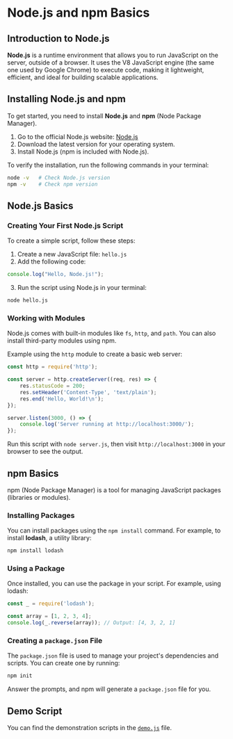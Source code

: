 
# Node.js and npm Basics


## Introduction to Node.js

**Node.js** is a runtime environment that allows you to run JavaScript on the server, outside of a browser. It uses the V8 JavaScript engine (the same one used by Google Chrome) to execute code, making it lightweight, efficient, and ideal for building scalable applications.

## Installing Node.js and npm

To get started, you need to install **Node.js** and **npm** (Node Package Manager).

1. Go to the official Node.js website: [Node.js](https://nodejs.org/)
2. Download the latest version for your operating system.
3. Install Node.js (npm is included with Node.js).

To verify the installation, run the following commands in your terminal:

```bash
node -v   # Check Node.js version
npm -v    # Check npm version
```

## Node.js Basics

### Creating Your First Node.js Script

To create a simple script, follow these steps:

1. Create a new JavaScript file: `hello.js`
2. Add the following code:

```javascript
console.log("Hello, Node.js!");
```

3. Run the script using Node.js in your terminal:

```bash
node hello.js
```

### Working with Modules

Node.js comes with built-in modules like `fs`, `http`, and `path`. You can also install third-party modules using npm.

Example using the `http` module to create a basic web server:

```javascript
const http = require('http');

const server = http.createServer((req, res) => {
    res.statusCode = 200;
    res.setHeader('Content-Type', 'text/plain');
    res.end('Hello, World!\n');
});

server.listen(3000, () => {
    console.log('Server running at http://localhost:3000/');
});
```

Run this script with `node server.js`, then visit `http://localhost:3000` in your browser to see the output.

## npm Basics

npm (Node Package Manager) is a tool for managing JavaScript packages (libraries or modules).

### Installing Packages

You can install packages using the `npm install` command. For example, to install **lodash**, a utility library:

```bash
npm install lodash
```

### Using a Package

Once installed, you can use the package in your script. For example, using lodash:

```javascript
const _ = require('lodash');

const array = [1, 2, 3, 4];
console.log(_.reverse(array)); // Output: [4, 3, 2, 1]
```

### Creating a `package.json` File

The `package.json` file is used to manage your project's dependencies and scripts. You can create one by running:

```bash
npm init
```

Answer the prompts, and npm will generate a `package.json` file for you.

## Demo Script

You can find the demonstration scripts in the [`demo.js`](./demo.js) file.
